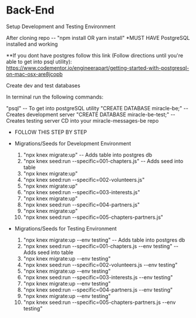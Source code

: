 # Back-End
Setup Development and Testing Environment

After cloning repo --
"npm install OR yarn install"
*MUST HAVE PostgreSQL installed and working

**If you dont have postgres follow this link (Follow directions until you're able to get into psql utility): https://www.codementor.io/engineerapart/getting-started-with-postgresql-on-mac-osx-are8jcopb

Create dev and test databases

In terminal run the following commands:

"psql" -- To get into postgreSQL utility
"CREATE DATABASE miracle-be;" -- Creates development server
"CREATE DATABASE miracle-be-test;" -- Creates testing server
CD into your miracle-messages-be repo

- FOLLOW THIS STEP BY STEP
- Migrations/Seeds for Development Environment
  1. "npx knex migrate:up" -- Adds table into postgres db
  2. "npx knex seed:run --specific=001-chapters.js" -- Adds seed into table
  3. "npx knex migrate:up"
  4. "npx knex seed:run --specific=002-volunteers.js"
  5. "npx knex migrate:up"
  6. "npx knex seed:run --specific=003-interests.js"
  7. "npx knex migrate:up"
  8. "npx knex seed:run --specific=004-partners.js"
  9. "npx knex migrate:up"
  10. "npx knex seed:run --specific=005-chapters-partners.js"

- Migrations/Seeds for Testing Environment
  1. "npx knex migrate:up --env testing" -- Adds table into postgres db
  2. "npx knex seed:run --specific=001-chapters.js --env testing" -- Adds seed into table
  3. "npx knex migrate:up --env testing"
  4. "npx knex seed:run --specific=002-volunteers.js --env testing"
  5. "npx knex migrate:up --env testing"
  6. "npx knex seed:run --specific=003-interests.js --env testing"
  7. "npx knex migrate:up --env testing"
  8. "npx knex seed:run --specific=004-partners.js --env testing"
  9. "npx knex migrate:up --env testing"
  10. "npx knex seed:run --specific=005-chapters-partners.js --env testing"
